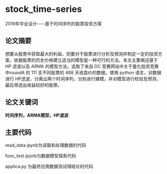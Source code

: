 # stock_time-series
2019年毕业设计----基于时间序列的股票投资方案

## 论文摘要

想要从股票中获取最大的利益，则要对于股票进行分析及预测并制定一定的投资方案，依据股票的历史价格建立适当的模型是一种可行的方法。本文主要阐述基于 HP 滤波以及 ARMA 的模型方法。选取了来自 DC 竞赛网站中关于量化投资竞赛中roundA 的 111 支不同股票的 488 天收盘价的数据。使用 python 语言，对数据进行 HP滤波，分离出两个时间序列，分别进行建模，并对模型进行检验及预测，最后筛选出收益较好的股票。

## 论文关键词

**时间序列，ARMA模型，HP滤波**

## 主要代码

read_data.ipynb为读取和处理数据的代码

func_test.ipynb为数据模型探索代码

applica.py 为最终应用数据测试得结论的代码
